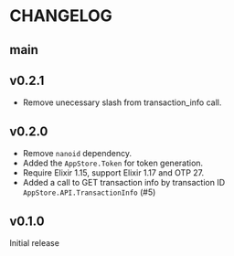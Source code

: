# CHANGELOG

## main

## v0.2.1

- Remove unecessary slash from transaction_info call.

## v0.2.0

- Remove `nanoid` dependency.
- Added the `AppStore.Token` for token generation.
- Require Elixir 1.15, support Elixir 1.17 and OTP 27.
- Added a call to GET transaction info by transaction ID `AppStore.API.TransactionInfo` (#5)

## v0.1.0

Initial release
